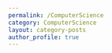 ```yaml
---
permalink: /ComputerScience
category: ComputerScience
layout: category-posts
author_profile: true
---
```

